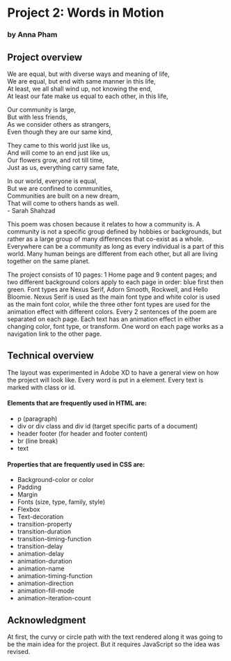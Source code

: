 # Project 2: Words in Motion
### by Anna Pham
## Project overview
We are equal, but with diverse ways and meaning of life,<br>
We are equal, but end with same manner in this life,<br>
At least, we all shall wind up, not knowing the end,<br>
At least our fate make us equal to each other, in this life,

Our community is large,<br>
But with less friends,<br>
As we consider others as strangers,<br>
Even though they are our same kind,

They came to this world just like us,<br>
And will come to an end just like us,<br>
Our flowers grow, and rot till time,<br>
Just as us, everything carry same fate,

In our world, everyone is equal,<br>
But we are confined to communities,<br>
Communities are built on a new dream,<br>
That will come to others hands as well.<br> - Sarah Shahzad


This poem was chosen because it relates to how a community is. A community is not a specific group defined by hobbies or backgrounds, but rather as a large group of many differences that co-exist as a whole. Everywhere can be a community as long as every individual is a part of this world. Many human beings are different from each other, but all are living together on the same planet. 

The project consists of 10 pages: 1 Home page and 9 content pages; and two different background colors apply to each page in order: blue first then green. Font types are Nexus Serif, Adorn Smooth, Rockwell, and Hello Bloomie. Nexus Serif is used as the main font type and white color is used as the main font color, while the three other font types are used for the animation effect with different colors. Every 2 sentences of the poem are separated on each page. Each text has an animation effect in either changing color, font type, or transform. One word on each page works as a navigation link to the other page. 

## Technical overview
The layout was experimented in Adobe XD to have a general view on how the project will look like. Every word is put in a <text> element. Every text is marked with class or id. 
#### Elements that are frequently used in HTML are:
<ul>
<li>p (paragraph)</li>
<li>div or div class and div id (target specific parts of a document)</li>
<li>header footer (for header and footer content)</li>
<li>br (line break)</li>
<li>text</li>
</ul>

#### Properties that are frequently used in CSS are:
<ul>
<li>Background-color or color</li>
<li>Padding</li>
<li>Margin</li>
<li>Fonts (size, type, family, style)</li>
<li>Flexbox</li>
<li>Text-decoration</li>
<li>transition-property</li>
<li>transition-duration</li>
<li>transition-timing-function</li>
<li>transition-delay</li>
<li>animation-delay</li>
<li>animation-duration</li>
<li>animation-name</li>
<li>animation-timing-function</li>
<li>animation-direction</li>
<li>animation-fill-mode</li>
<li>animation-iteration-count</li>
</ul>

## Acknowledgment
At first, the curvy or circle path with the text rendered along it was going to be the main idea for the project. But it requires JavaScript so the idea was revised. 
